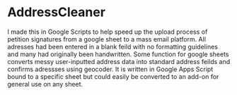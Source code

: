 # AddressCleaner
I made this in Google Scripts to help speed up the upload process of petition signatures from a google sheet to a mass email platform.  All adresses had been entered in a blank feild with no formatting guidelines and many had originally been handwritten. Some  function for google sheets converts messy user-inputted address data into standard address feilds and confirms adressses using geocoder.  It is written in Google Apps Script bound to a specific sheet but could easily be converted to an add-on for general use on any sheet. 
